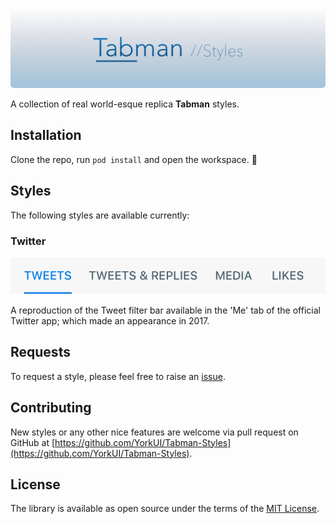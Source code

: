<p align="center">
    <img src="Artwork/logo.png" width="890" alt="Tabman"/>
</p>

A collection of real world-esque replica **Tabman** styles.

## Installation

Clone the repo, run `pod install` and open the workspace. 🍻

## Styles
The following styles are available currently:

### Twitter

<p align="center">
    <img src="Artwork/styles/twitter-me.png" alt="Twitter-Me"/>

A reproduction of the Tweet filter bar available in the 'Me' tab of the official Twitter app; which made an appearance in 2017.

## Requests
To request a style, please feel free to raise an [issue](https://github.com/YorkUI/Tabman-Styles/issues/new).

## Contributing
New styles or any other nice features are welcome via pull request on GitHub at [https://github.com/YorkUI/Tabman-Styles](https://github.com/YorkUI/Tabman-Styles).

## License
The library is available as open source under the terms of the [MIT License](http://opensource.org/licenses/MIT).

